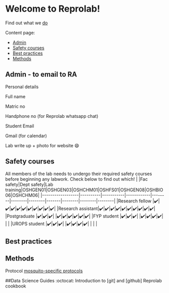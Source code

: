 Welcome to Reprolab!
================

Find out what we [do](http://www.reprolabnus.com/)

Content page:
-   [Admin](#Admin)
-   [Safety courses](#Safetycourses)
-   [Best practices](#Bestpractices)
-   [Methods](#Methods)


Admin - to email to RA
----------
Personal details  

Full name 

Matric no 

Handphone no (for Reprolab whatsapp chat) 

Student Email 

Gmail (for calendar) 

Lab write up + photo for website :smile:


Safety courses 
----------
All members of the lab needs to undergo their required safety courses before beginning any labwork. Check below to find out which! 
|                  |Fac safety|Dept safety|Lab training|OSHGEN01|OSHGEN03|OSHCHM01|OSHFS01|OSHGEN08|OSHBIO06|OSHCHM06|
|------------------|----------|-----------|------------|--------|--------|--------|-------|--------|--------|--------|
|Research fellow   |:heavy_check_mark:|:heavy_check_mark:|:heavy_check_mark:|:heavy_check_mark:|:heavy_check_mark:|:heavy_check_mark:|:heavy_check_mark:|:heavy_check_mark:|:heavy_check_mark:|:heavy_check_mark:|
|Research assistant|:heavy_check_mark:|:heavy_check_mark:|:heavy_check_mark:|:heavy_check_mark:|:heavy_check_mark:|:heavy_check_mark:|:heavy_check_mark:|:heavy_check_mark:|:heavy_check_mark:|:heavy_check_mark:|
|Postgraduate      |:heavy_check_mark:|:heavy_check_mark:|:heavy_check_mark:|        |:heavy_check_mark:|:heavy_check_mark:|:heavy_check_mark:|:heavy_check_mark:|:heavy_check_mark:|:heavy_check_mark:|
|FYP student       |:heavy_check_mark:|:heavy_check_mark:|:heavy_check_mark:|        |:heavy_check_mark:|:heavy_check_mark:|:heavy_check_mark:|:heavy_check_mark:|        |        |
|UROPS student     |:heavy_check_mark:|:heavy_check_mark:|:heavy_check_mark:|        |:heavy_check_mark:|:heavy_check_mark:|:heavy_check_mark:|:heavy_check_mark:|        |        |        |


Best practices
----------

Methods
----------


Protocol
[mosquito-specific protocols](https://github.com/ReproLab/_lab_readme/blob/master/mosquito.md)



##Data Science Guides :octocat: 
Introduction to [git] and [github]
Reprolab cookbook



